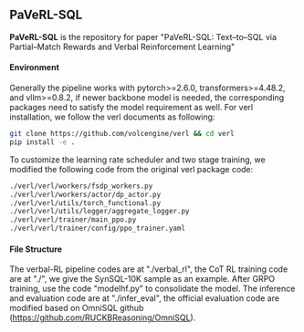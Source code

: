 ## PaVeRL-SQL

**PaVeRL-SQL** is the repository for paper "PaVeRL-SQL: Text–to–SQL via Partial–Match
Rewards and Verbal Reinforcement Learning"

#### Environment
Generally the pipeline works with pytorch>=2.6.0, transformers>=4.48.2, and vllm>=0.8.2, if newer backbone model is needed, the corresponding packages need to satisfy the model requirement as well. For verl installation, we follow the verl documents as following:
```bash
git clone https://github.com/volcengine/verl && cd verl
pip install -e .
```

To customize the learning rate scheduler and two stage training, we modified the following code from the original verl package code:
```bash
./verl/verl/workers/fsdp_workers.py
./verl/verl/workers/actor/dp_actor.py
./verl/verl/utils/torch_functional.py
./verl/verl/utils/logger/aggregate_logger.py
./verl/verl/trainer/main_ppo.py
./verl/verl/trainer/config/ppo_trainer.yaml
```
#### File Structure
The verbal-RL pipeline codes are at "./verbal_rl", the CoT RL training code are at "./", we give the SynSQL-10K sample as an example. After GRPO training, use the code "modelhf.py" to consolidate the model. The inference and evaluation code are at "./infer_eval", the official evaluation code are modified based on OmniSQL github (https://github.com/RUCKBReasoning/OmniSQL). 
